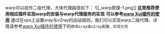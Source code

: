 warp可以视作二级代理，大体代理路径如下：
![[_warp原理-1.png]]
**这里推荐使用相应插件实现warp的安装与warp代理服务的实现**
**可以参考[warp Xui插件的使用](_warp_X-ui插件使用.md)**
通过在vps上设置xray与v2ray的出站规则，我们可以实现warp二级代理，详情请参考[warp Xui插件的使用](_warp_X-ui插件使用.md)下的`修改xray或v2ray配置，实现分流`